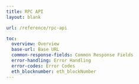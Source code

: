 ```yaml
---
title: RPC API
layout: blank

url: /reference/rpc-api

toc:
  overview: Overview
  base-url: Base URL
  common-response-fields: Common Response Fields
  error-handling: Error Handling
  error-codes: Error Codes
  eth_blocknumber: eth_blockNumber
---
```


<script>
    import General from './general.md'
    import Eth_blockNumber from './eth_blockNumber.md'
</script>

<General />
<Eth_blockNumber />
